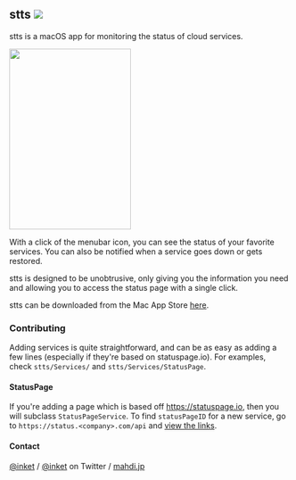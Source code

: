 ## stts ![](https://img.shields.io/badge/Swift-5-orange.svg)

stts is a macOS app for monitoring the status of cloud services.

<img src="https://i.imgur.com/OAK3hR0.png" width="218" height="324" />

With a click of the menubar icon, you can see the status of your favorite services. You can also be notified when a service goes down or gets restored.

stts is designed to be unobtrusive, only giving you the information you need and allowing you to access the status page with a single click.

stts can be downloaded from the Mac App Store [here](https://itunes.apple.com/app/stts/id1187772509?l=en&mt=12).

### Contributing

Adding services is quite straightforward, and can be as easy as adding a few lines (especially if they're based on statuspage.io). For examples, check `stts/Services/` and `stts/Services/StatusPage`.

#### StatusPage

If you're adding a page which is based off https://statuspage.io, then you will subclass `StatusPageService`. To find `statusPageID` for a new service, go to `https://status.<company>.com/api` and [view the links](https://github.com/inket/stts/issues/21#issuecomment-273427769).

#### Contact

[@inket](https://github.com/inket) / [@inket](https://twitter.com/inket) on Twitter / [mahdi.jp](https://mahdi.jp)
